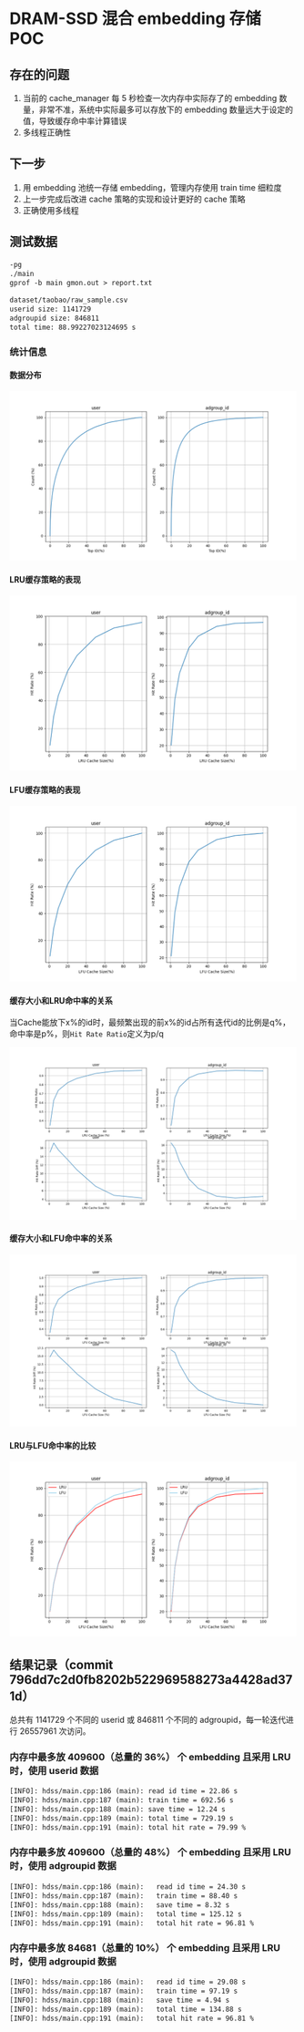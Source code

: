 # DRAM-SSD 混合 embedding 存储 POC

## 存在的问题

1. 当前的 cache_manager 每 5 秒检查一次内存中实际存了的 embedding 数量，非常不准，系统中实际最多可以存放下的 embedding 数量远大于设定的值，导致缓存命中率计算错误
2. 多线程正确性

## 下一步

1. 用 embedding 池统一存储 embedding，管理内存使用
   train time 细粒度
2. 上一步完成后改进 cache 策略的实现和设计更好的 cache 策略
3. 正确使用多线程

## 测试数据

```
-pg
./main
gprof -b main gmon.out > report.txt
```

```
dataset/taobao/raw_sample.csv
userid size: 1141729
adgroupid size: 846811
total time: 88.99227023124695 s
```

### 统计信息

#### 数据分布

![](fig/Figure_2.png)

#### LRU缓存策略的表现

![](fig/Figure_1.png)

#### LFU缓存策略的表现

![](fig/Figure_4.png)


#### 缓存大小和LRU命中率的关系

当Cache能放下x%的id时，最频繁出现的前x%的id占所有迭代id的比例是q%，命中率是p%，则`Hit Rate Ratio`定义为p/q

![](fig/Figure_3.png)

#### 缓存大小和LFU命中率的关系

![](fig/Figure_5.png)

#### LRU与LFU命中率的比较

![](fig/Figure_6.png)

## 结果记录（commit 796dd7c2d0fb8202b522969588273a4428ad371d）

总共有 1141729 个不同的 userid 或 846811 个不同的 adgroupid，每一轮迭代进行 26557961 次访问。

### 内存中最多放 409600（总量的 36%） 个 embedding 且采用 LRU 时，使用 userid 数据

```
[INFO]: hdss/main.cpp:186 (main): read id time = 22.86 s
[INFO]: hdss/main.cpp:187 (main): train time = 692.56 s
[INFO]: hdss/main.cpp:188 (main): save time = 12.24 s
[INFO]: hdss/main.cpp:189 (main): total time = 729.19 s
[INFO]: hdss/main.cpp:191 (main): total hit rate = 79.99 %
```

### 内存中最多放 409600（总量的 48%） 个 embedding 且采用 LRU 时，使用 adgroupid 数据

```
[INFO]: hdss/main.cpp:186 (main):  	read id time = 24.30 s
[INFO]: hdss/main.cpp:187 (main):  	train time = 88.40 s
[INFO]: hdss/main.cpp:188 (main):  	save time = 8.32 s
[INFO]: hdss/main.cpp:189 (main):  	total time = 125.12 s
[INFO]: hdss/main.cpp:191 (main):  	total hit rate = 96.81 %
```

### 内存中最多放 84681（总量的 10%） 个 embedding 且采用 LRU 时，使用 adgroupid 数据

```
[INFO]: hdss/main.cpp:186 (main):  	read id time = 29.08 s
[INFO]: hdss/main.cpp:187 (main):  	train time = 97.19 s
[INFO]: hdss/main.cpp:188 (main):  	save time = 4.94 s
[INFO]: hdss/main.cpp:189 (main):  	total time = 134.88 s
[INFO]: hdss/main.cpp:191 (main):  	total hit rate = 96.81 %
```